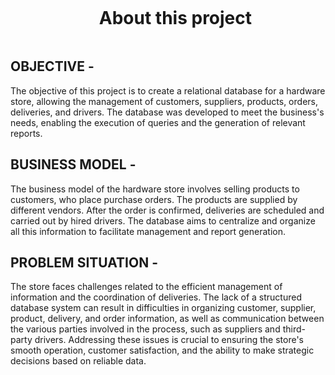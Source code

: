 <div id="user-content-toc">
  <ul align="center">
    <summary><h1 style="display: inline-block">About this project</h1></summary>
</div>

## OBJECTIVE -
The objective of this project is to create a relational database for a hardware store, allowing the management of customers, suppliers, products, orders, deliveries, and drivers. The database was developed to meet the business's needs, enabling the execution of queries and the generation of relevant reports.

## BUSINESS MODEL -
The business model of the hardware store involves selling products to customers, who place purchase orders. The products are supplied by different vendors. After the order is confirmed, deliveries are scheduled and carried out by hired drivers. The database aims to centralize and organize all this information to facilitate management and report generation.

## PROBLEM SITUATION -
The store faces challenges related to the efficient management of information and the coordination of deliveries. The lack of a structured database system can result in difficulties in organizing customer, supplier, product, delivery, and order information, as well as communication between the various parties involved in the process, such as suppliers and third-party drivers. Addressing these issues is crucial to ensuring the store's smooth operation, customer satisfaction, and the ability to make strategic decisions based on reliable data.

